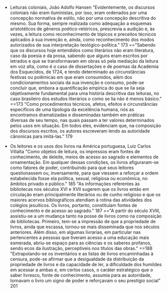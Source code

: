- Leituras coloniais, João Adolfo Hansen
"Evidentemente, os discursos coloniais não eram iluministas, por isso, eram ordenados por uma concepção normativa de estilo, não por uma concepção descritiva do mesmo. Sua forma, sempre realizada como adequação a esquemas aristotélicos de gêneros poético-retóricos, prescrevia a audição e, às vezes, a leitura como reconhecimento de tópicos e preceitos técnicos aplicados à sua invenção e, ainda, como reconhecimento dos modos autorizados de sua interpretação teológico-política." 173
=="Sabendo que os discursos hoje entendidos como literários não eram literatura, caso da poesia e da prosa, sabendo que alguns eram escritos por letrados e que se transformavam em obras só pela mediação da leitura em voz alta, como é o caso de dissertações e de poemas da Academia dos Esquecidos, de 1724, e tendo determinado as circunstâncias festivas ou polêmicas em que eram consumidos, além dos condicionamentos sociais da sua invenção e consumo, pode-se concluir que, embora a quantificação empírica do que se lia seja objetivamente fundamental para uma história descritiva das leituras, no caso brasileiro dos estudos literários o como se lia não é menos básico." ==173
"Como procedimentos técnicos, afetos, efeitos e circunstâncias específicos de uma tipologia da excelência humana, nós as encontramos dramatizadas e disseminadas também em práticas diversas de seu tempo, nas quais passam a ter valores determinados pelos usos em situação. Em todos eles, evidenciam que, na composição dos discursos escritos, os autores escreveram lendo as autoridade cânonicas para imitá-las." 179

- Os leitores e os usos dos livros na América portuguesa, Luiz Carlos Villalta
"Como objetos de leitura, os impressos eram fontes de conhecimento, de deleite, meios de acesso ao sagrado e elementos de ornamentação. Em qualquer dessas condições, os livros afiguraram-se como fatores de poder, contribuindo para que seus leitores questionassem ou, inversamente, para que viessem a reforçar a ordem estabelecida fosse ela política, sexual, religiosa ou econômica, no âmbitos privado e público." 185
"As informações referentes às bibliotecas nos séculos XVI e XVII sugerem que os livros então em circulação eram principalmente literários ou de cunho religioso e que os maiores acervos bibliográficos atendiam à rotina das atividades dos colégios jesuíticos. Os livros, portanto, constituíam fontes de conhecimento e de acesso ao sagrado." 187
=="A partir do século XVIII, assistiu-se a um mudança tanto na posse de livros como na composição de bibliotecas. Primeiro, tem-se a impressão de que a propriedade de livros, ainda que escassa, tornou-se mais disseminada que nos séculos anteriores. Além disso, em algumas livrarias, em particular nas pertencentes a pessoas que tiveram acesso a uma educação mais esmerada, abriu-se espaço para as ciências e os saberes profanos, sendo ecos da ilustração, perceptíveis nos títulos das obras." ==188
"Extrapolando-se os inventários e as listas de livros encaminhadas à censura, pode-se afirmar que a desigualdade da distribuição da propriedade de livros e da capacidade de ler, a dificuldade dos humildes em acessar a ambas e, em certos casos, o caráter estratégico que o saber livresco, fonte de conhecimento, assumia para as autoridade, tornavam o livro um signo de poder e reforçavam o seu prestígio social" 201
